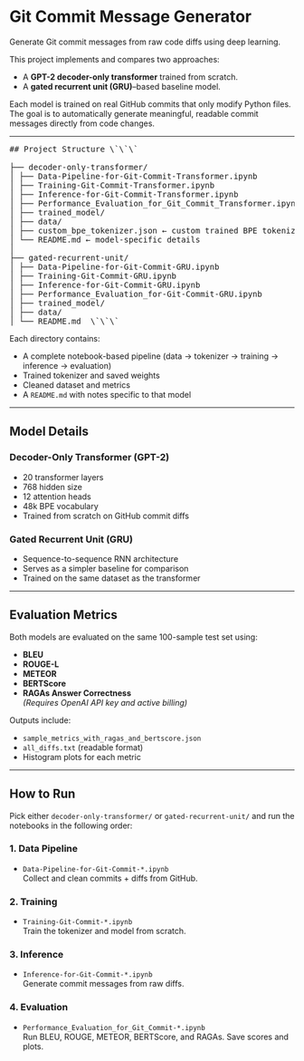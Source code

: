 # Git Commit Message Generator

Generate Git commit messages from raw code diffs using deep learning.

This project implements and compares two approaches:
- A **GPT-2 decoder-only transformer** trained from scratch.
- A **gated recurrent unit (GRU)**–based baseline model.

Each model is trained on real GitHub commits that only modify Python files. The goal is to automatically generate meaningful, readable commit messages directly from code changes.

---

<pre>## Project Structure \`\`\`

├── decoder-only-transformer/
│ ├── Data-Pipeline-for-Git-Commit-Transformer.ipynb
│ ├── Training-Git-Commit-Transformer.ipynb
│ ├── Inference-for-Git-Commit-Transformer.ipynb
│ ├── Performance_Evaluation_for_Git_Commit_Transformer.ipynb
│ ├── trained_model/
│ ├── data/
│ ├── custom_bpe_tokenizer.json ← custom trained BPE tokenizer
│ └── README.md ← model-specific details
│
├── gated-recurrent-unit/
│ ├── Data-Pipeline-for-Git-Commit-GRU.ipynb
│ ├── Training-Git-Commit-GRU.ipynb
│ ├── Inference-for-Git-Commit-GRU.ipynb
│ ├── Performance_Evaluation_for-Git-Commit-GRU.ipynb
│ ├── trained_model/
│ ├── data/
│ └── README.md  \`\`\` </pre>

Each directory contains:
- A complete notebook-based pipeline (data → tokenizer → training → inference → evaluation)
- Trained tokenizer and saved weights
- Cleaned dataset and metrics
- A `README.md` with notes specific to that model

---

## Model Details

### Decoder-Only Transformer (GPT-2)
- 20 transformer layers
- 768 hidden size
- 12 attention heads
- 48k BPE vocabulary
- Trained from scratch on GitHub commit diffs

### Gated Recurrent Unit (GRU)
- Sequence-to-sequence RNN architecture
- Serves as a simpler baseline for comparison
- Trained on the same dataset as the transformer

---

## Evaluation Metrics

Both models are evaluated on the same 100-sample test set using:

- **BLEU**
- **ROUGE-L**
- **METEOR**
- **BERTScore**
- **RAGAs Answer Correctness**  
  *(Requires OpenAI API key and active billing)*

Outputs include:
- `sample_metrics_with_ragas_and_bertscore.json`
- `all_diffs.txt` (readable format)
- Histogram plots for each metric

---

## How to Run

Pick either `decoder-only-transformer/` or `gated-recurrent-unit/` and run the notebooks in the following order:

### 1. Data Pipeline
- `Data-Pipeline-for-Git-Commit-*.ipynb`  
  Collect and clean commits + diffs from GitHub.

### 2. Training
- `Training-Git-Commit-*.ipynb`  
  Train the tokenizer and model from scratch.

### 3. Inference
- `Inference-for-Git-Commit-*.ipynb`  
  Generate commit messages from raw diffs.

### 4. Evaluation
- `Performance_Evaluation_for_Git_Commit-*.ipynb`  
  Run BLEU, ROUGE, METEOR, BERTScore, and RAGAs. Save scores and plots.
